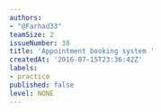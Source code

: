 ```yaml
---
authors:
- "@Farhad33"
teamSize: 2
issueNumber: 38
title: 'Appointment booking system '
createdAt: '2016-07-15T23:36:42Z'
labels:
- practice
published: false
level: NONE
---
```






